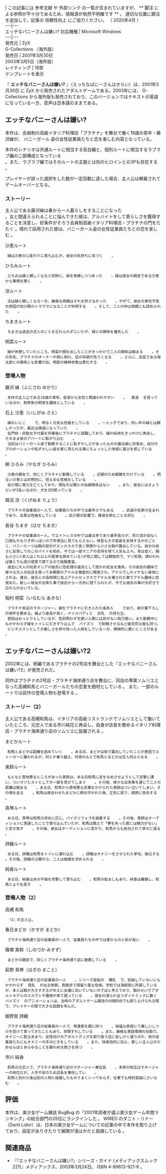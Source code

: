 |  この記事には  参考文献  や  外部リンク  の一覧が含まれていますが、 ** 脚注  による参照が不十分であるため、情報源が依然不明確です **
。  適切な位置に脚注を追加して、記事の  信頼性向上  にご協力ください。  （  2020年4月  ）  
---|---  
エッチなバニーさんは嫌い?  対応機種  |  Microsoft Windows   
---|---  
発売元  |  ZyX    
G-Collections  （海外版）  
発売日  |  2001年3月30日   
2003年3月5日（海外版）  
レイティング  |  18禁   
テンプレートを表示  
  
『 **エッチなバニーさんは嫌い?** 』（えっちなばにーさんはきらい）は、2001年3月30日 に  ZyX
から発売されたアダルトゲームである。2003年には、  G-Collections
から海外版も発売されており、このバージョンではテキストが英語になっている一方、音声は日本語のままである。

##  エッチなバニーさんは嫌い?  

本作は、会員制の高級イタリア料理店「プラチナ」を舞台で働く18歳の青年・藤沢縁が、  バニーガール  姿の女性従業員たちと恋を楽しむ内容となっている。

本作のシナリオは共通ルートに相当する告白編と、個別ルートに相当するラブラブ編の二部構成となっている  
。また、ラブラブ編ではそのルートの主題とは別のヒロインとの3Pも存在する    。

プレイヤーが誤った選択をした数が一定回数に達した場合、主人公は解雇されてゲームオーバーとなる。

###  ストーリー  

主人公である藤沢縁は春から一人暮らしをすることになった  
。女と間違えられることに悩んできた彼は、アルバイトをして男らしさを獲得することを決意し、好条件がそろう会員制高級イタリア料理店・プラチナの門をたたく
  。晴れて採用された彼は、バニーガール姿の女性従業員たちとの恋を楽しむ    。

沙恵ルート

     縁は沙恵の心変わりに落ち込むが、彼女の気持ちに気づく    。 
ひろみルート

     ひろみは縁と親しくなると同時に、彼を束縛しつつあった    。縁は彼女の親友である沙恵から事情を聞く    。 
涼ルート

     涼は縁と親しくなる一方、厳格な両親はそれを許さなかった    。やがて、彼女の男性不信の原因が幼少期のトラウマになることが判明する    。そして、二人の仲は両親にも認められた    。 
ちまきルート

     ちまきは過去の恋人のことを忘れられずにいたが、縁との関係を優先した    。 
明菜ルート

     縁が休憩していたところ、明菜が顔を出したことがきっかけで二人の関係は縮まる    。その矢先、プラチナのオーナーが病に倒れ、店の存続が危うくなる    。さらに、店長である俊太郎との関係にも影響が出、明菜の精神状態は悪化する    。 

###  登場人物  

藤沢 縁（ふじさわ ゆかり）

     本作の主人公である18歳の青年。容姿から女性と間違われやすい    。  柔道  を習っているほか、熱帯魚の飼育を趣味としている    。 
石上 沙恵（いしがみ さえ）

     縁のいとこ    で、明るく元気な性格をしている    。一人っ子であり、同い年の縁とは親しかったが、最近は疎遠になっていた    。 
     名門校・叔智女子付属を卒業後にプラチナに就職しており、縁の採用をきっかけに再会し、そのまま彼のアパートに転がり込む    。 
     当初はバニーガール姿で勤務することに恥ずかしさがあったものの露出癖に目覚め、自分のプロポーションや恥ずかしい姿を客に見られる事にちょっとした快感に喜びを感じている    。 
柳 ひろみ（やなぎ ひろみ）

     沙恵の親友で、同じくプラチナに勤務している    。近眼のため眼鏡をかけている    。明るい沙恵とは対照的に、控えめな性格をしている    。 
     幼少期に実父を亡くしており、現在の父親との血縁関係はない    。また、彼女にはきょうだいが3名いるほか、犬を3匹飼っている    。 
鵠沼 涼（くげぬま りょう）

     プラチナの従業員の一人で、従業員たちの中では最年少でもある    。武道の名家の生まれであり、古風な性格をしている    。幼少期の影響で、精液を飲むことを好む    。 
長谷 ちまき（はせ ちまき）

     プラチナの従業員の一人。ウエイトレスの中では最古参であり最年長だが、見た目が幼なく口調もかなり子供っぽいので年相当に見てもらえない。体型もその容姿を反映するかのごとく、バニースーツは胸の部分がスッカスカで良く隙間から小さな胸が露出している。自分の幼さに反発してのこのバイトを初め、今では一部マニアの支持を得て人気も上々。背は低く、胸も小さい(本人はこれ以上の発育を諦めている)が性に関しては開放的で、マゾ気質。誘われれば誰とでも遊び感覚で寝てるので経験豊富。 
     過去に大人の玩具マニアの彼氏に性処理の道具として抱かれ処女を喪失。その彼氏の趣味で様々な大人の玩具を使って未開発のアナルを徹底的に開発され、アナルでしかイケない身体にされる。連日、彼氏との長時間に及ぶアナルセックスでアナルを壊された事でアナル趣味に目覚めた。新しい彼女が出来た事で彼氏から一方的に捨てられたが、今でも彼氏の事が大好きで忘れられないでいる。 
稲村 明菜（いなむら あきな）

     プラチナ本店のマネージャー。縁をプラチナに引き入れた張本人    であり、彼の筆下ろしの相手を務める。縁より身長が高く、ナイスバディと  巨乳  の持ち主。 
     普段はおっとりとしているが、性別問わず可愛い人間には目がない両刀使い。また勤務中にもかかわらず縁をトイレに引きずり込んで  パイズリ  で射精させるなど破天荒な面も持つ。 
     ビジネスマンとしての厳しさを併せ持った人柄をしている一方、精神的に脆いところがある    。 

##  エッチなバニーさんは嫌い?2  

2002年には、続編であるプラチナの2号店を舞台とした『エッチなバニーさんは嫌い?2』が発売された。

同作はプラチナの2号店・プラチナ海岸通り店を舞台に、同店の専属ソムリエとなった高槻和馬とバニーガールたちの恋愛を題材としている    。
また、一部のルートでは前作の登場人物も登場する    。

###  ストーリー（2）  

主人公である高槻和馬は、イタリアの高級リストランテでソムリエとして働いていたところ、元恋人である市川純花と再会し、自身が店長を務めるイタリア料理店・プラチナ海岸通り店のソムリエに抜擢される
  。

まどかルート

     和馬とまどかは距離を詰めていく    。ある日、まどかは街で露出していたことが原因でストーカーに襲われるが、何とか乗り越え、月夜のもとで和馬とまどかは恋人同士となる    。 
美鈴ルート

     もともと意地悪なところがあった美鈴は、ある日和馬に足をなめさせようとして反撃に遭い、ついマゾヒストとしての一面を見せてしまう    。その後、様々な出来事を通じて二人の距離は縮まる    。ある日、和馬から意地悪な言葉をかけられた美鈴はつい泣いてしまい、その場を去る    。和馬は居合わせたまどかに頬を叩かれた後、正気に戻り、美鈴に告白する    。 
真琴ルート

     ある日、真琴は和馬の求めに応じ、パイズリフェラを披露する    。その後、美鈴はオーディションに落選したことで落ち込んでいたが、和馬は敢えて「夢を失った君には魅力がない」と突き放す    。その後、彼女はオーディションに受かり、和馬からも告白されて幸せに浸る    。 
詩織ルート

     ある日、詩織は和馬をトイレに連れ込む    。詩織はオナニーをさせられた挙句、破瓜する    。その後、詩織の父親から、二人は結婚を求められる    。 
純香ルート

     ある日、純香は夫の不倫を目撃して落ち込む    。和馬の励ましもあり、純香は離婚し、和馬とよりを戻す    。 

###  登場人物（2）  

高槻 和馬

     『2』の主人公。 
春日まどか（かすが まどか）

     プラチナ海岸通り店の従業員の一人で、従業員たちの中では客からの人気が高い    。 
篠塚 美鈴（しのづか みすず）

     まどかの親友で、同じくプラチナ海岸通り店に勤務している    。 
萩野 真琴（はぎの まこと）

     プラチナ海岸通り店の従業員の一人    。シリーズ屈指の  爆乳  で、妊娠していないにもかかわらず  母乳  が出る体質。真面目で頑張り屋な性格。学校では演劇部に所属しているが、本人は胸が大きすぎるがゆえに女優に向いていないのではと考えており、胸のせいでアダルトモデルのスカウトや置換が来て困っている    。彼女の滑らか且つダイナミックに動く  パイズリ  のアニメーションは、当時のアダルトゲーム雑誌の付録DVDでも取り上げられる程で、プレイヤーの間で大きな話題を呼んだ。 
姫野宮 詩織

     プラチナ海岸通り店の従業員の一人で、常連客を親に持つ    。裕福な家庭にて厳しいしつけを受けて育ってきたこともあり、世間ずれしている    。また、厳格な家庭環境の反動で、オナニーに耽るあまり、女性向けのアダルトグッズを取り扱う店に足しげく通うほか、他の従業員たちにもオナニーの手ほどきをしている    。また、快楽目的に加え、愛しい主人公のためならばとあらゆることを厭わぬ大胆さを持つ    。 
市川 純香

     和馬の元恋人で、プラチナ海岸通り店のマネージャー兼店長    。本来の地位はマネージャーの地位だが、人手不足のため店長を兼任してい    。 
     和馬と別れた後は別の人物と結婚したものうまくいっておらず、仕事でも時折孤独にさいなむ    。 

##  評価  

本作は、美少女ゲーム雑誌  BugBug  の「2001年読者が選ぶ美少女ゲーム年間ランキング」の総合部門の25位にランクインした    。
WIRED  のダニト・リドー（Danit
Lidor）は、日本の美少女ゲームについての記事の中で本作を取り上げており、設定がありきたりで展開が浅はかだと指摘している    。

##  関連商品  

  * 『『エッチなバニーさんは嫌い?』シリーズ・ガイド (メディアックスムック 221)』メディアックス、2003年3月24日。  ISBN  4-89613-921-6  。 

